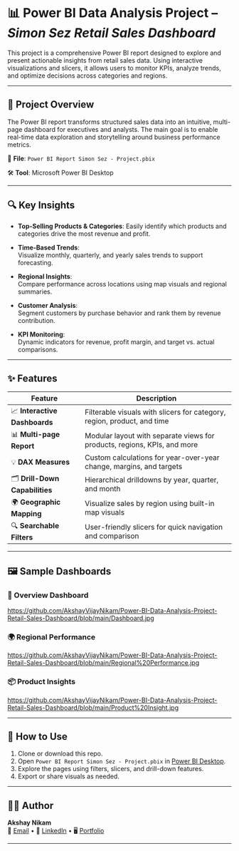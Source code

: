 # 📊 Power BI Data Analysis Project – *Simon Sez Retail Sales Dashboard*

This project is a comprehensive Power BI report designed to explore and present actionable insights from retail sales data. Using interactive visualizations and slicers, it allows users to monitor KPIs, analyze trends, and optimize decisions across categories and regions.

---

## 🧾 Project Overview

The Power BI report transforms structured sales data into an intuitive, multi-page dashboard for executives and analysts. The main goal is to enable real-time data exploration and storytelling around business performance metrics.

📁 **File**: `Power BI Report Simon Sez - Project.pbix`

🛠 **Tool**: Microsoft Power BI Desktop

---

## 🔍 Key Insights

- **Top-Selling Products & Categories**: 
  Easily identify which products and categories drive the most revenue and profit.

- **Time-Based Trends**:  
  Visualize monthly, quarterly, and yearly sales trends to support forecasting.

- **Regional Insights**:  
  Compare performance across locations using map visuals and regional summaries.

- **Customer Analysis**:  
  Segment customers by purchase behavior and rank them by revenue contribution.

- **KPI Monitoring**:  
  Dynamic indicators for revenue, profit margin, and target vs. actual comparisons.

---

## ✨ Features

| Feature                        | Description                                                                  |
|-------------------------------|------------------------------------------------------------------------------|
| 📈 **Interactive Dashboards** | Filterable visuals with slicers for category, region, product, and time      |
| 📊 **Multi-page Report**      | Modular layout with separate views for products, regions, KPIs, and more     |
| 💡 **DAX Measures**           | Custom calculations for year-over-year change, margins, and targets          |
| 🗂 **Drill-Down Capabilities**| Hierarchical drilldowns by year, quarter, and month                          |
| 🌍 **Geographic Mapping**     | Visualize sales by region using built-in map visuals                         |
| 🔍 **Searchable Filters**     | User-friendly slicers for quick navigation and comparison                    |

---

## 🖼 Sample Dashboards



### 📌 Overview Dashboard
https://github.com/AkshayVijayNikam/Power-BI-Data-Analysis-Project-Retail-Sales-Dashboard/blob/main/Dashboard.jpg

### 🌍 Regional Performance
https://github.com/AkshayVijayNikam/Power-BI-Data-Analysis-Project-Retail-Sales-Dashboard/blob/main/Regional%20Performance.jpg

### 📦 Product Insights
https://github.com/AkshayVijayNikam/Power-BI-Data-Analysis-Project-Retail-Sales-Dashboard/blob/main/Product%20Insight.jpg

---

## 🚀 How to Use

1. Clone or download this repo.
2. Open `Power BI Report Simon Sez - Project.pbix` in [Power BI Desktop](https://powerbi.microsoft.com/desktop).
3. Explore the pages using filters, slicers, and drill-down features.
4. Export or share visuals as needed.

---

## 👨‍💼 Author

**Akshay Nikam**  
📧 [Email](#akshay.nikambiz@gmail.com) • 💼 [LinkedIn](#https://www.linkedin.com/in/akshay-nikam-2b274a5b/) • 🖥️ [Portfolio](#)

---

